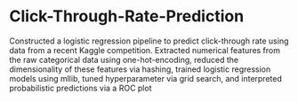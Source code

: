 # Click-Through-Rate-Prediction
Constructed a logistic regression pipeline to predict click-through rate using data from a recent Kaggle competition. Extracted numerical features from the raw categorical data using one-hot-encoding, reduced the dimensionality of these features via hashing, trained logistic regression models using mllib, tuned hyperparameter via grid search, and interpreted probabilistic predictions via a ROC plot
